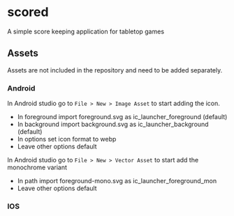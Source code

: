# scored

A simple score keeping application for tabletop games

## Assets

Assets are not included in the repository and need to be added separately.

### Android

In Android studio go to `File > New > Image Asset` to start adding the icon.

- In foreground import foreground.svg as ic_launcher_foreground (default)
- In background import background.svg as ic_launcher_background (default)
- In options set icon format to webp
- Leave other options default

In Android studio go to `File > New > Vector Asset` to start add the monochrome variant
- In path import foreground-mono.svg as ic_launcher_foreground_mon
- Leave other options default

### IOS


